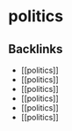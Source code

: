 # politics



<a id="orgb2227d9"></a>

## Backlinks

-   [[politics]]
-   [[politics]]
-   [[politics]]
-   [[politics]]
-   [[politics]]
-   [[politics]]
